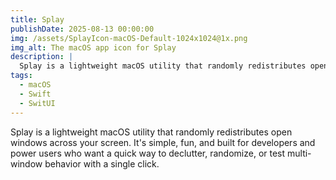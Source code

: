 ```yaml
---
title: Splay
publishDate: 2025-08-13 00:00:00
img: /assets/SplayIcon-macOS-Default-1024x1024@1x.png
img_alt: The macOS app icon for Splay
description: |
  Splay is a lightweight macOS utility that randomly redistributes open windows across your screen.
tags:
  - macOS
  - Swift
  - SwitUI
---
```


Splay is a lightweight macOS utility that randomly redistributes open windows across your screen. It's simple, fun, and
built for developers and power users who want a quick way to declutter, randomize, or test multi-window behavior with a
single click.
